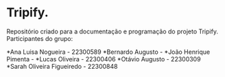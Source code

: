 # Tripify.
Repositório criado para a documentação e programação do projeto Tripify.
Participantes do grupo: 

*Ana Luisa Nogueira - 22300589
*Bernardo Augusto - 
*João Henrique Pimenta - 
*Lucas Oliveira - 22300406
*Otávio Augusto - 22300309 
*Sarah Oliveira Figueiredo - 22300848
